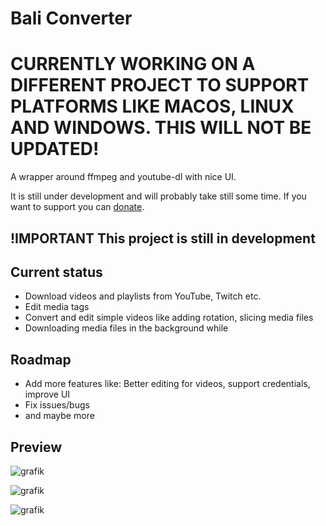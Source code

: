 # Bali Converter

# CURRENTLY WORKING ON A DIFFERENT PROJECT TO SUPPORT PLATFORMS LIKE MACOS, LINUX AND WINDOWS. THIS WILL NOT BE UPDATED!

A wrapper around ffmpeg and youtube-dl with nice UI. 

It is still under development and will probably take still some time. If you want to support you can  [donate](https://www.paypal.com/donate?hosted_button_id=N6EKSA3QGMNSU).

## !IMPORTANT This project is still in development

## Current status

- Download videos and playlists from YouTube, Twitch etc.
- Edit media tags
- Convert and edit simple videos like adding rotation, slicing media files
- Downloading media files in the background while

## Roadmap

- Add more features like: Better editing for videos, support credentials, improve UI
- Fix issues/bugs
- and maybe more


## Preview

![grafik](https://user-images.githubusercontent.com/29146363/140618695-e0239f3f-6001-465b-b658-9fd54c6ec729.png)

![grafik](https://user-images.githubusercontent.com/29146363/140618705-64ae84ef-3ef5-4068-8670-1bbc2796ba35.png)

![grafik](https://user-images.githubusercontent.com/29146363/140618718-5c4ab91a-31a2-4d6b-8a3e-ed6e2493160a.png)
